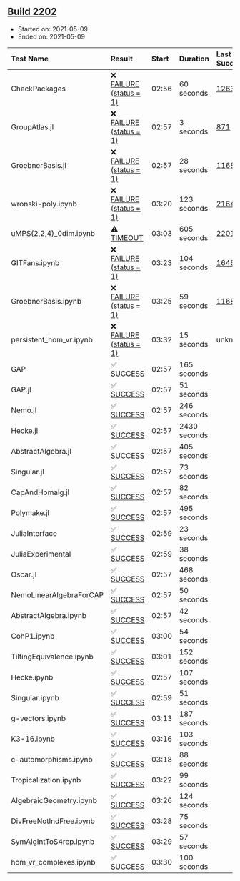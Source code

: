 ## [Build 2202](https://oscarci.mathematik.uni-kl.de/job/oscar-stable/2202/)

* Started on: 2021-05-09
* Ended on: 2021-05-09

| Test Name    | Result | Start | Duration | Last Success | First Failure |
|:-------------|:-------|:------|:---------|:-------------|:--------------|
| CheckPackages | ❌ [FAILURE (status = 1)](https://oscarci.mathematik.uni-kl.de/job/oscar-stable/2202/artifact/logs/build-2202/CheckPackages.log) | 02:56 | 60 seconds | [1263](https://oscarci.mathematik.uni-kl.de/job/oscar-stable/1263/) | [1264](https://oscarci.mathematik.uni-kl.de/job/oscar-stable/1264/) |
| GroupAtlas.jl | ❌ [FAILURE (status = 1)](https://oscarci.mathematik.uni-kl.de/job/oscar-stable/2202/artifact/logs/build-2202/GroupAtlas.jl.log) | 02:57 | 3 seconds | [871](https://oscarci.mathematik.uni-kl.de/job/oscar-stable/871/) | [872](https://oscarci.mathematik.uni-kl.de/job/oscar-stable/872/) |
| GroebnerBasis.jl | ❌ [FAILURE (status = 1)](https://oscarci.mathematik.uni-kl.de/job/oscar-stable/2202/artifact/logs/build-2202/GroebnerBasis.jl.log) | 02:57 | 28 seconds | [1168](https://oscarci.mathematik.uni-kl.de/job/oscar-stable/1168/) | [1169](https://oscarci.mathematik.uni-kl.de/job/oscar-stable/1169/) |
| wronski-poly.ipynb | ❌ [FAILURE (status = 1)](https://oscarci.mathematik.uni-kl.de/job/oscar-stable/2202/artifact/logs/build-2202/wronski-poly.ipynb.log) | 03:20 | 123 seconds | [2164](https://oscarci.mathematik.uni-kl.de/job/oscar-stable/2164/) | [2165](https://oscarci.mathematik.uni-kl.de/job/oscar-stable/2165/) |
| uMPS(2,2,4)_0dim.ipynb | ⚠ [TIMEOUT](https://oscarci.mathematik.uni-kl.de/job/oscar-stable/2202/artifact/logs/build-2202/uMPS-2-2-4-_0dim.ipynb.log) | 03:03 | 605 seconds | [2201](https://oscarci.mathematik.uni-kl.de/job/oscar-stable/2201/) | [2202](https://oscarci.mathematik.uni-kl.de/job/oscar-stable/2202/) |
| GITFans.ipynb | ❌ [FAILURE (status = 1)](https://oscarci.mathematik.uni-kl.de/job/oscar-stable/2202/artifact/logs/build-2202/GITFans.ipynb.log) | 03:23 | 104 seconds | [1646](https://oscarci.mathematik.uni-kl.de/job/oscar-stable/1646/) | [1647](https://oscarci.mathematik.uni-kl.de/job/oscar-stable/1647/) |
| GroebnerBasis.ipynb | ❌ [FAILURE (status = 1)](https://oscarci.mathematik.uni-kl.de/job/oscar-stable/2202/artifact/logs/build-2202/GroebnerBasis.ipynb.log) | 03:25 | 59 seconds | [1168](https://oscarci.mathematik.uni-kl.de/job/oscar-stable/1168/) | [1169](https://oscarci.mathematik.uni-kl.de/job/oscar-stable/1169/) |
| persistent_hom_vr.ipynb | ❌ [FAILURE (status = 1)](https://oscarci.mathematik.uni-kl.de/job/oscar-stable/2202/artifact/logs/build-2202/persistent_hom_vr.ipynb.log) | 03:32 | 15 seconds | unknown | unknown |
| GAP | ✅ [SUCCESS](https://oscarci.mathematik.uni-kl.de/job/oscar-stable/2202/artifact/logs/build-2202/GAP.log) | 02:57 | 165 seconds |  |  |
| GAP.jl | ✅ [SUCCESS](https://oscarci.mathematik.uni-kl.de/job/oscar-stable/2202/artifact/logs/build-2202/GAP.jl.log) | 02:57 | 51 seconds |  |  |
| Nemo.jl | ✅ [SUCCESS](https://oscarci.mathematik.uni-kl.de/job/oscar-stable/2202/artifact/logs/build-2202/Nemo.jl.log) | 02:57 | 246 seconds |  |  |
| Hecke.jl | ✅ [SUCCESS](https://oscarci.mathematik.uni-kl.de/job/oscar-stable/2202/artifact/logs/build-2202/Hecke.jl.log) | 02:57 | 2430 seconds |  |  |
| AbstractAlgebra.jl | ✅ [SUCCESS](https://oscarci.mathematik.uni-kl.de/job/oscar-stable/2202/artifact/logs/build-2202/AbstractAlgebra.jl.log) | 02:57 | 405 seconds |  |  |
| Singular.jl | ✅ [SUCCESS](https://oscarci.mathematik.uni-kl.de/job/oscar-stable/2202/artifact/logs/build-2202/Singular.jl.log) | 02:57 | 73 seconds |  |  |
| CapAndHomalg.jl | ✅ [SUCCESS](https://oscarci.mathematik.uni-kl.de/job/oscar-stable/2202/artifact/logs/build-2202/CapAndHomalg.jl.log) | 02:57 | 82 seconds |  |  |
| Polymake.jl | ✅ [SUCCESS](https://oscarci.mathematik.uni-kl.de/job/oscar-stable/2202/artifact/logs/build-2202/Polymake.jl.log) | 02:57 | 495 seconds |  |  |
| JuliaInterface | ✅ [SUCCESS](https://oscarci.mathematik.uni-kl.de/job/oscar-stable/2202/artifact/logs/build-2202/JuliaInterface.log) | 02:59 | 23 seconds |  |  |
| JuliaExperimental | ✅ [SUCCESS](https://oscarci.mathematik.uni-kl.de/job/oscar-stable/2202/artifact/logs/build-2202/JuliaExperimental.log) | 02:59 | 38 seconds |  |  |
| Oscar.jl | ✅ [SUCCESS](https://oscarci.mathematik.uni-kl.de/job/oscar-stable/2202/artifact/logs/build-2202/Oscar.jl.log) | 02:57 | 468 seconds |  |  |
| NemoLinearAlgebraForCAP | ✅ [SUCCESS](https://oscarci.mathematik.uni-kl.de/job/oscar-stable/2202/artifact/logs/build-2202/NemoLinearAlgebraForCAP.log) | 02:57 | 50 seconds |  |  |
| AbstractAlgebra.ipynb | ✅ [SUCCESS](https://oscarci.mathematik.uni-kl.de/job/oscar-stable/2202/artifact/logs/build-2202/AbstractAlgebra.ipynb.log) | 02:57 | 42 seconds |  |  |
| CohP1.ipynb | ✅ [SUCCESS](https://oscarci.mathematik.uni-kl.de/job/oscar-stable/2202/artifact/logs/build-2202/CohP1.ipynb.log) | 03:00 | 54 seconds |  |  |
| TiltingEquivalence.ipynb | ✅ [SUCCESS](https://oscarci.mathematik.uni-kl.de/job/oscar-stable/2202/artifact/logs/build-2202/TiltingEquivalence.ipynb.log) | 03:01 | 152 seconds |  |  |
| Hecke.ipynb | ✅ [SUCCESS](https://oscarci.mathematik.uni-kl.de/job/oscar-stable/2202/artifact/logs/build-2202/Hecke.ipynb.log) | 02:57 | 107 seconds |  |  |
| Singular.ipynb | ✅ [SUCCESS](https://oscarci.mathematik.uni-kl.de/job/oscar-stable/2202/artifact/logs/build-2202/Singular.ipynb.log) | 02:59 | 51 seconds |  |  |
| g-vectors.ipynb | ✅ [SUCCESS](https://oscarci.mathematik.uni-kl.de/job/oscar-stable/2202/artifact/logs/build-2202/g-vectors.ipynb.log) | 03:13 | 187 seconds |  |  |
| K3-16.ipynb | ✅ [SUCCESS](https://oscarci.mathematik.uni-kl.de/job/oscar-stable/2202/artifact/logs/build-2202/K3-16.ipynb.log) | 03:16 | 103 seconds |  |  |
| c-automorphisms.ipynb | ✅ [SUCCESS](https://oscarci.mathematik.uni-kl.de/job/oscar-stable/2202/artifact/logs/build-2202/c-automorphisms.ipynb.log) | 03:18 | 88 seconds |  |  |
| Tropicalization.ipynb | ✅ [SUCCESS](https://oscarci.mathematik.uni-kl.de/job/oscar-stable/2202/artifact/logs/build-2202/Tropicalization.ipynb.log) | 03:22 | 99 seconds |  |  |
| AlgebraicGeometry.ipynb | ✅ [SUCCESS](https://oscarci.mathematik.uni-kl.de/job/oscar-stable/2202/artifact/logs/build-2202/AlgebraicGeometry.ipynb.log) | 03:26 | 124 seconds |  |  |
| DivFreeNotIndFree.ipynb | ✅ [SUCCESS](https://oscarci.mathematik.uni-kl.de/job/oscar-stable/2202/artifact/logs/build-2202/DivFreeNotIndFree.ipynb.log) | 03:28 | 75 seconds |  |  |
| SymAlgIntToS4rep.ipynb | ✅ [SUCCESS](https://oscarci.mathematik.uni-kl.de/job/oscar-stable/2202/artifact/logs/build-2202/SymAlgIntToS4rep.ipynb.log) | 03:29 | 57 seconds |  |  |
| hom_vr_complexes.ipynb | ✅ [SUCCESS](https://oscarci.mathematik.uni-kl.de/job/oscar-stable/2202/artifact/logs/build-2202/hom_vr_complexes.ipynb.log) | 03:30 | 100 seconds |  |  |
